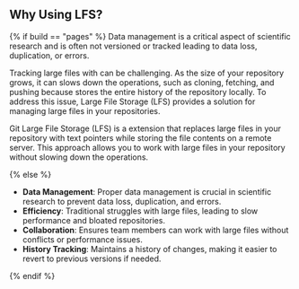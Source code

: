 ## Why Using <i class="fab fa-git"></i> LFS?

{% if build == "pages" %}
Data management is a critical aspect of scientific research and is often not versioned or tracked leading to data loss, duplication, or errors.

Tracking large files with <i class="fab fa-git"></i> can be challenging. 
As the size of your repository grows, it can slows down the <i class="fab fa-git"></i> operations, such as cloning, fetching, and pushing because <i class="fab fa-git"></i> stores the entire history of the repository locally.
To address this issue, <i class="fab fa-git"></i> Large File Storage (LFS) provides a solution for managing large files in your <i class="fab fa-git"></i> repositories.

Git Large File Storage (LFS) is a <i class="fab fa-git"></i> extension that replaces large files in your repository with text pointers while storing the file contents on a remote server. 
This approach allows you to work with large files in your repository without slowing down the <i class="fab fa-git"></i> operations.

{% else %}

- **Data Management**: Proper data management is crucial in scientific research to prevent data loss, duplication, and errors.
- **Efficiency**: Traditional <i class="fab fa-git"></i>  struggles with large files, leading to slow performance and bloated repositories.
- **Collaboration**: Ensures team members can work with large files without conflicts or performance issues.
- **History Tracking**: Maintains a history of changes, making it easier to revert to previous versions if needed.

{% endif %}
